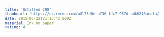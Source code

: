 ```yaml
---
title: 'Untitled 298'
thumbnail: 'https://ucarecdn.com/a8173d0e-a736-4dc7-957d-a4b8246accfa/'
date: 2015-06-22T21:13:42.000Z
material: Ink on paper
rating: 4
---
```

